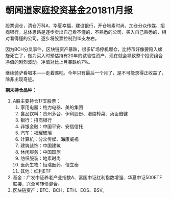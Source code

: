 # 朝闻道家庭投资基金201811月报


股票调仓，清仓万科A、华夏幸福，建设银行，开仓地素时尚，加仓分众传媒、招商银行。总体思路是逐步卖出自己看不懂的，不熟悉的公司，买入自己熟悉的，相对看得懂的公司，逐步将股票控制到10支左右。

因为BCH分叉事件，区块链资产暴跌，很多矿场停机爆仓，比特币好像要陷入螺旋死亡了，做为买入时预估持有20年的试验性资产，现在就会导致整个投资组合净值的剧烈波动。净值对比上月暴跌约7%。

继续骑驴看唱本——走着瞧吧。今年只有最后一个月了，是不可能录得正收益了，除非出现奇迹。

**期末持仓品种：**

1. A股主要持仓17支股票：
   1. 家用电器：格力电器、美的集团
   2. 食品饮料：贵州茅台、伊利股份、涪陵榨菜、汤臣倍健
   3. 银行：招商银行
   4. 非银金融：中国平安、安信信托
   5. 汽车：福耀玻璃
   6. 计算机：分众传媒、海康威视
   7. 建筑装饰：中国建筑
   8. 休闲服务：中国国旅
   9. 纺织服装：地素时尚
   10. 医药生物：恒瑞医药、信立泰
   11. 其他：红利ETF
2. 基金：广发中证养老产业指数A、富国中证红利指数增强、华夏中证500ETF联接、兴全可转债混合。
3. 区块链资产：BTC、BCH、ETH、EOS、BSV。


